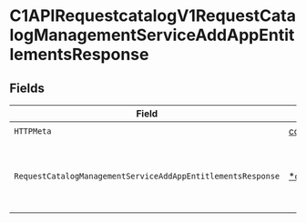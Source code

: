 # C1APIRequestcatalogV1RequestCatalogManagementServiceAddAppEntitlementsResponse


## Fields

| Field                                                                                                                                                         | Type                                                                                                                                                          | Required                                                                                                                                                      | Description                                                                                                                                                   |
| ------------------------------------------------------------------------------------------------------------------------------------------------------------- | ------------------------------------------------------------------------------------------------------------------------------------------------------------- | ------------------------------------------------------------------------------------------------------------------------------------------------------------- | ------------------------------------------------------------------------------------------------------------------------------------------------------------- |
| `HTTPMeta`                                                                                                                                                    | [components.HTTPMetadata](../../models/components/httpmetadata.md)                                                                                            | :heavy_check_mark:                                                                                                                                            | N/A                                                                                                                                                           |
| `RequestCatalogManagementServiceAddAppEntitlementsResponse`                                                                                                   | [*components.RequestCatalogManagementServiceAddAppEntitlementsResponse](../../models/components/requestcatalogmanagementserviceaddappentitlementsresponse.md) | :heavy_minus_sign:                                                                                                                                            | Empty response with a status code indicating success.                                                                                                         |